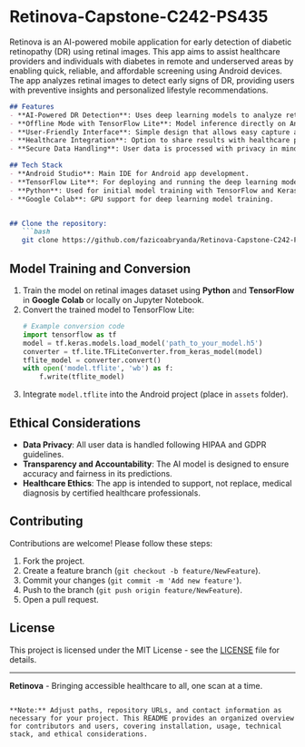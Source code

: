 # Retinova-Capstone-C242-PS435

Retinova is an AI-powered mobile application for early detection of diabetic retinopathy (DR) using retinal images. This app aims to assist healthcare providers and individuals with diabetes in remote and underserved areas by enabling quick, reliable, and affordable screening using Android devices. The app analyzes retinal images to detect early signs of DR, providing users with preventive insights and personalized lifestyle recommendations.

```markdown
## Features
- **AI-Powered DR Detection**: Uses deep learning models to analyze retinal images and detect DR.
- **Offline Mode with TensorFlow Lite**: Model inference directly on Android devices without requiring an internet connection.
- **User-Friendly Interface**: Simple design that allows easy capture and analysis of retinal images.
- **Healthcare Integration**: Option to share results with healthcare providers for follow-up.
- **Secure Data Handling**: User data is processed with privacy in mind, following healthcare and AI ethics.

## Tech Stack
- **Android Studio**: Main IDE for Android app development.
- **TensorFlow Lite**: For deploying and running the deep learning model on mobile devices.
- **Python**: Used for initial model training with TensorFlow and Keras.
- **Google Colab**: GPU support for deep learning model training.


## Clone the repository:
   ```bash
   git clone https://github.com/fazicoabryanda/Retinova-Capstone-C242-PS435.git
   ```

## Model Training and Conversion
1. Train the model on retinal images dataset using **Python** and **TensorFlow** in **Google Colab** or locally on Jupyter Notebook.
2. Convert the trained model to TensorFlow Lite:
   ```python
   # Example conversion code
   import tensorflow as tf
   model = tf.keras.models.load_model('path_to_your_model.h5')
   converter = tf.lite.TFLiteConverter.from_keras_model(model)
   tflite_model = converter.convert()
   with open('model.tflite', 'wb') as f:
       f.write(tflite_model)
   ```
3. Integrate `model.tflite` into the Android project (place in `assets` folder).

## Ethical Considerations
- **Data Privacy**: All user data is handled following HIPAA and GDPR guidelines.
- **Transparency and Accountability**: The AI model is designed to ensure accuracy and fairness in its predictions.
- **Healthcare Ethics**: The app is intended to support, not replace, medical diagnosis by certified healthcare professionals.

## Contributing
Contributions are welcome! Please follow these steps:
1. Fork the project.
2. Create a feature branch (`git checkout -b feature/NewFeature`).
3. Commit your changes (`git commit -m 'Add new feature'`).
4. Push to the branch (`git push origin feature/NewFeature`).
5. Open a pull request.

## License
This project is licensed under the MIT License - see the [LICENSE](LICENSE) file for details.


---

**Retinova** - Bringing accessible healthcare to all, one scan at a time.
```

**Note:** Adjust paths, repository URLs, and contact information as necessary for your project. This README provides an organized overview for contributors and users, covering installation, usage, technical stack, and ethical considerations.
